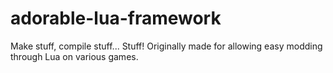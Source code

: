 # adorable-lua-framework
Make stuff, compile stuff... Stuff! Originally made for allowing easy modding through Lua on various games.
